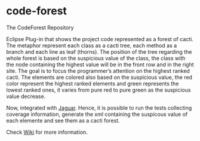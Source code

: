 code-forest
===========

The CodeForest Repository

Eclipse Plug-in that shows the project code represented as a forest of cacti. The metaphor represent each class as a cacti tree, each method as a branch and each line as leaf (thorns). The position of the tree regarding the whole forest is based on the suspicious value of the class, the class with the node containing the highest value will be in the front row and in the right site. The goal is to focus the programmer’s attention on the highest ranked cacti. The elements are colored also based on the suspicious value, the red color represent the highest ranked elements and green represents the lowest ranked ones, it varies from pure red to pure green as the suspicious value decrease.

Now, integrated with [Jaguar](https://github.com/henriquelemos0/jaguar). Hence, it is possible to run the tests collecting coverage information, generate the xml containing the suspicous value of each elemente and see them as a cacti forest.

Check [Wiki](https://github.com/henriquelemos0/code-forest/wiki) for more information.
